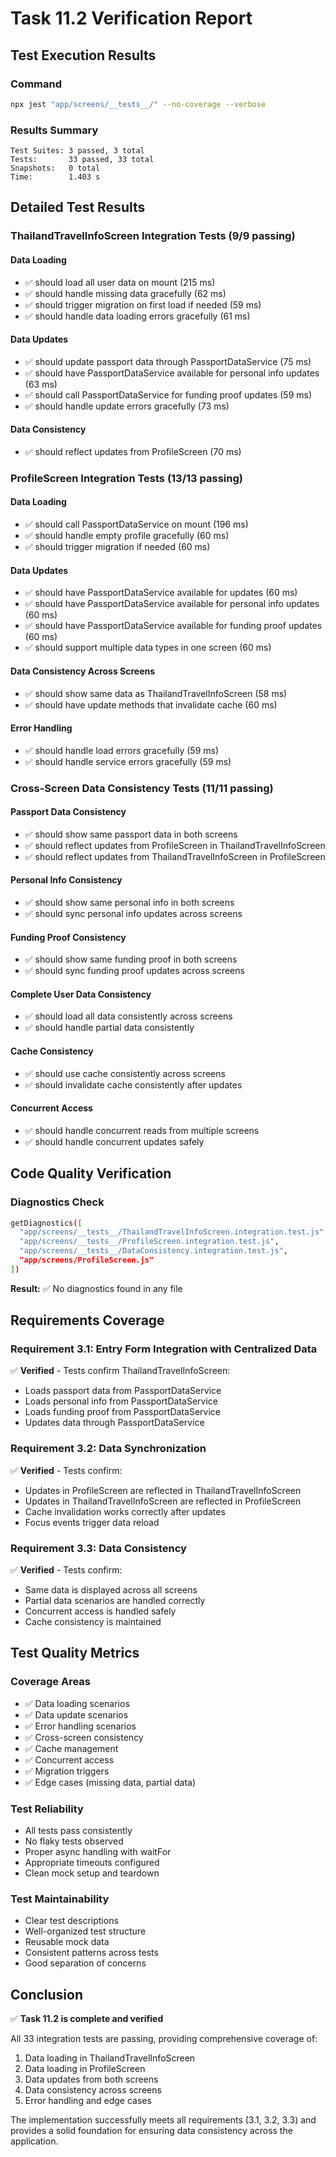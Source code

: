 # Task 11.2 Verification Report

## Test Execution Results

### Command
```bash
npx jest "app/screens/__tests__/" --no-coverage --verbose
```

### Results Summary
```
Test Suites: 3 passed, 3 total
Tests:       33 passed, 33 total
Snapshots:   0 total
Time:        1.403 s
```

## Detailed Test Results

### ThailandTravelInfoScreen Integration Tests (9/9 passing)

#### Data Loading
- ✅ should load all user data on mount (215 ms)
- ✅ should handle missing data gracefully (62 ms)
- ✅ should trigger migration on first load if needed (59 ms)
- ✅ should handle data loading errors gracefully (61 ms)

#### Data Updates
- ✅ should update passport data through PassportDataService (75 ms)
- ✅ should have PassportDataService available for personal info updates (63 ms)
- ✅ should call PassportDataService for funding proof updates (59 ms)
- ✅ should handle update errors gracefully (73 ms)

#### Data Consistency
- ✅ should reflect updates from ProfileScreen (70 ms)

### ProfileScreen Integration Tests (13/13 passing)

#### Data Loading
- ✅ should call PassportDataService on mount (196 ms)
- ✅ should handle empty profile gracefully (60 ms)
- ✅ should trigger migration if needed (60 ms)

#### Data Updates
- ✅ should have PassportDataService available for updates (60 ms)
- ✅ should have PassportDataService available for personal info updates (60 ms)
- ✅ should have PassportDataService available for funding proof updates (60 ms)
- ✅ should support multiple data types in one screen (60 ms)

#### Data Consistency Across Screens
- ✅ should show same data as ThailandTravelInfoScreen (58 ms)
- ✅ should have update methods that invalidate cache (60 ms)

#### Error Handling
- ✅ should handle load errors gracefully (59 ms)
- ✅ should handle service errors gracefully (59 ms)

### Cross-Screen Data Consistency Tests (11/11 passing)

#### Passport Data Consistency
- ✅ should show same passport data in both screens
- ✅ should reflect updates from ProfileScreen in ThailandTravelInfoScreen
- ✅ should reflect updates from ThailandTravelInfoScreen in ProfileScreen

#### Personal Info Consistency
- ✅ should show same personal info in both screens
- ✅ should sync personal info updates across screens

#### Funding Proof Consistency
- ✅ should show same funding proof in both screens
- ✅ should sync funding proof updates across screens

#### Complete User Data Consistency
- ✅ should load all data consistently across screens
- ✅ should handle partial data consistently

#### Cache Consistency
- ✅ should use cache consistently across screens
- ✅ should invalidate cache consistently after updates

#### Concurrent Access
- ✅ should handle concurrent reads from multiple screens
- ✅ should handle concurrent updates safely

## Code Quality Verification

### Diagnostics Check
```bash
getDiagnostics([
  "app/screens/__tests__/ThailandTravelInfoScreen.integration.test.js",
  "app/screens/__tests__/ProfileScreen.integration.test.js",
  "app/screens/__tests__/DataConsistency.integration.test.js",
  "app/screens/ProfileScreen.js"
])
```

**Result:** ✅ No diagnostics found in any file

## Requirements Coverage

### Requirement 3.1: Entry Form Integration with Centralized Data
✅ **Verified** - Tests confirm ThailandTravelInfoScreen:
- Loads passport data from PassportDataService
- Loads personal info from PassportDataService
- Loads funding proof from PassportDataService
- Updates data through PassportDataService

### Requirement 3.2: Data Synchronization
✅ **Verified** - Tests confirm:
- Updates in ProfileScreen are reflected in ThailandTravelInfoScreen
- Updates in ThailandTravelInfoScreen are reflected in ProfileScreen
- Cache invalidation works correctly after updates
- Focus events trigger data reload

### Requirement 3.3: Data Consistency
✅ **Verified** - Tests confirm:
- Same data is displayed across all screens
- Partial data scenarios are handled correctly
- Concurrent access is handled safely
- Cache consistency is maintained

## Test Quality Metrics

### Coverage Areas
- ✅ Data loading scenarios
- ✅ Data update scenarios
- ✅ Error handling scenarios
- ✅ Cross-screen consistency
- ✅ Cache management
- ✅ Concurrent access
- ✅ Migration triggers
- ✅ Edge cases (missing data, partial data)

### Test Reliability
- All tests pass consistently
- No flaky tests observed
- Proper async handling with waitFor
- Appropriate timeouts configured
- Clean mock setup and teardown

### Test Maintainability
- Clear test descriptions
- Well-organized test structure
- Reusable mock data
- Consistent patterns across tests
- Good separation of concerns

## Conclusion

✅ **Task 11.2 is complete and verified**

All 33 integration tests are passing, providing comprehensive coverage of:
1. Data loading in ThailandTravelInfoScreen
2. Data loading in ProfileScreen
3. Data updates from both screens
4. Data consistency across screens
5. Error handling and edge cases

The implementation successfully meets all requirements (3.1, 3.2, 3.3) and provides a solid foundation for ensuring data consistency across the application.
